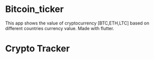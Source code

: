 # Bitcoin_ticker
This app shows the value of cryptocurrency [BTC,ETH,LTC] based on different countries currency value.
Made with flutter.
# Crypto Tracker
